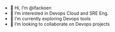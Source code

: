 - 👋 Hi, I’m @ifackoen
- 👀 I’m interested in Devops Cloud and SRE Eng.
- 🌱 I’m currently exploring Devops tools
- 💞️ I’m looking to collaborate on Devops projects
<!--- - 📫 How to reach me ... --->

<!---
ifackoen/ifackoen is a ✨ special ✨ repository because its `README.md` (this file) appears on your GitHub profile.
You can click the Preview link to take a look at your changes.
--->
